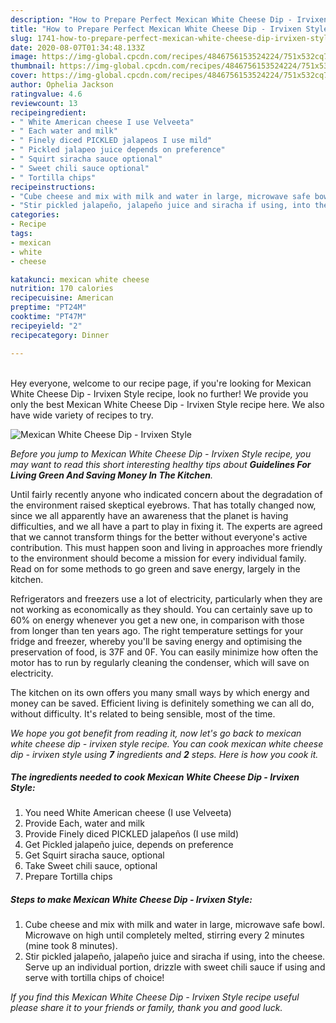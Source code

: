 ```yaml
---
description: "How to Prepare Perfect Mexican White Cheese Dip - Irvixen Style"
title: "How to Prepare Perfect Mexican White Cheese Dip - Irvixen Style"
slug: 1741-how-to-prepare-perfect-mexican-white-cheese-dip-irvixen-style
date: 2020-08-07T01:34:48.133Z
image: https://img-global.cpcdn.com/recipes/4846756153524224/751x532cq70/mexican-white-cheese-dip-irvixen-style-recipe-main-photo.jpg
thumbnail: https://img-global.cpcdn.com/recipes/4846756153524224/751x532cq70/mexican-white-cheese-dip-irvixen-style-recipe-main-photo.jpg
cover: https://img-global.cpcdn.com/recipes/4846756153524224/751x532cq70/mexican-white-cheese-dip-irvixen-style-recipe-main-photo.jpg
author: Ophelia Jackson
ratingvalue: 4.6
reviewcount: 13
recipeingredient:
- " White American cheese I use Velveeta"
- " Each water and milk"
- " Finely diced PICKLED jalapeos I use mild"
- " Pickled jalapeo juice depends on preference"
- " Squirt siracha sauce optional"
- " Sweet chili sauce optional"
- " Tortilla chips"
recipeinstructions:
- "Cube cheese and mix with milk and water in large, microwave safe bowl. Microwave on high until completely melted, stirring every 2 minutes (mine took 8 minutes)."
- "Stir pickled jalapeño, jalapeño juice and siracha if using, into the cheese. Serve up an individual portion, drizzle with sweet chili sauce if using and serve with tortilla chips of choice!"
categories:
- Recipe
tags:
- mexican
- white
- cheese

katakunci: mexican white cheese 
nutrition: 170 calories
recipecuisine: American
preptime: "PT24M"
cooktime: "PT47M"
recipeyield: "2"
recipecategory: Dinner

---
```

<br>
Hey everyone, welcome to our recipe page, if you're looking for Mexican White Cheese Dip - Irvixen Style recipe, look no further! We provide you only the best Mexican White Cheese Dip - Irvixen Style recipe here. We also have wide variety of recipes to try.
<br>


![Mexican White Cheese Dip - Irvixen Style](https://img-global.cpcdn.com/recipes/4846756153524224/751x532cq70/mexican-white-cheese-dip-irvixen-style-recipe-main-photo.jpg)

<i>Before you jump to Mexican White Cheese Dip - Irvixen Style recipe, you may want to read this short interesting healthy tips about 
<strong>Guidelines For Living Green And Saving Money In The Kitchen</strong>.</i>
</br>

Until fairly recently anyone who indicated concern about the degradation of the environment raised skeptical eyebrows. That has totally changed now, since we all apparently have an awareness that the planet is having difficulties, and we all have a part to play in fixing it. The experts are agreed that we cannot transform things for the better without everyone's active contribution. This must happen soon and living in approaches more friendly to the environment should become a mission for every individual family. Read on for some methods to go green and save energy, largely in the kitchen.

Refrigerators and freezers use a lot of electricity, particularly when they are not working as economically as they should. You can certainly save up to 60% on energy whenever you get a new one, in comparison with those from longer than ten years ago. The right temperature settings for your fridge and freezer, whereby you'll be saving energy and optimising the preservation of food, is 37F and 0F. You can easily minimize how often the motor has to run by regularly cleaning the condenser, which will save on electricity.

The kitchen on its own offers you many small ways by which energy and money can be saved. Efficient living is definitely something we can all do, without difficulty. It's related to being sensible, most of the time.


<i>We hope you got benefit from reading it, now let's go back to mexican white cheese dip - irvixen style recipe. You can cook mexican white cheese dip - irvixen style using <strong>7</strong> ingredients and <strong>2</strong> steps. Here is how you cook it.
</i>

##### The ingredients needed to cook Mexican White Cheese Dip - Irvixen Style:

1. You need  White American cheese (I use Velveeta)
1. Provide  Each, water and milk
1. Provide  Finely diced PICKLED jalapeños (I use mild)
1. Get  Pickled jalapeño juice, depends on preference
1. Get  Squirt siracha sauce, optional
1. Take  Sweet chili sauce, optional
1. Prepare  Tortilla chips


##### Steps to make Mexican White Cheese Dip - Irvixen Style:

1. Cube cheese and mix with milk and water in large, microwave safe bowl. Microwave on high until completely melted, stirring every 2 minutes (mine took 8 minutes).
1. Stir pickled jalapeño, jalapeño juice and siracha if using, into the cheese. Serve up an individual portion, drizzle with sweet chili sauce if using and serve with tortilla chips of choice!


<i>If you find this Mexican White Cheese Dip - Irvixen Style recipe useful please share it to your friends or family, thank you and good luck.</i>
